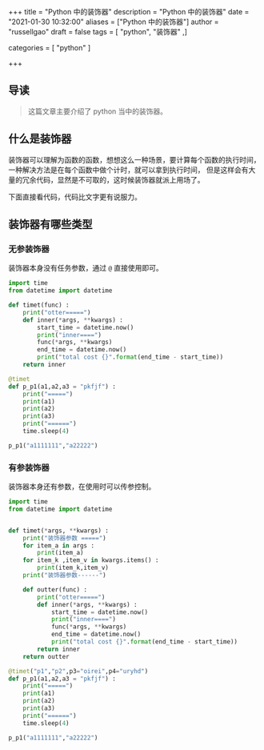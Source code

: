 +++
title = "Python 中的装饰器"
description = "Python 中的装饰器"
date = "2021-01-30 10:32:00"
aliases = ["Python 中的装饰器"]
author = "russellgao"
draft = false
tags = [
    "python",
    "装饰器"
,]

categories = [
    "python"
]

+++

## 导读
>这篇文章主要介绍了 python 当中的装饰器。
>

## 什么是装饰器
装饰器可以理解为函数的函数，想想这么一种场景，要计算每个函数的执行时间，一种解决方法是在每个函数中做个计时，就可以拿到执行时间，
但是这样会有大量的冗余代码，显然是不可取的，这时候装饰器就派上用场了。

下面直接看代码，代码比文字更有说服力。

## 装饰器有哪些类型
### 无参装饰器
装饰器本身没有任务参数，通过 `@` 直接使用即可。

```python
import time
from datetime import datetime

def timet(func) :
    print("otter=====")
    def inner(*args, **kwargs) :
        start_time = datetime.now()
        print("inner====")
        func(*args, **kwargs)
        end_time = datetime.now()
        print("total cost {}".format(end_time - start_time))
    return inner

@timet
def p_p1(a1,a2,a3 = "pkfjf") :
    print("=====")
    print(a1)
    print(a2)
    print(a3)
    print("======")
    time.sleep(4)

p_p1("a1111111","a22222")
```

### 有参装饰器
装饰器本身还有参数，在使用时可以传参控制。

```python
import time
from datetime import datetime


def timet(*args, **kwargs) :
    print("装饰器参数 =====")
    for item_a in args :
        print(item_a)
    for item_k ,item_v in kwargs.items() :
        print(item_k,item_v)
    print("装饰器参数------")

    def outter(func) :
        print("otter=====")
        def inner(*args, **kwargs) :
            start_time = datetime.now()
            print("inner====")
            func(*args, **kwargs)
            end_time = datetime.now()
            print("total cost {}".format(end_time - start_time))
        return inner
    return outter

@timet("p1","p2",p3="oirei",p4="uryhd")
def p_p1(a1,a2,a3 = "pkfjf") :
    print("=====")
    print(a1)
    print(a2)
    print(a3)
    print("======")
    time.sleep(4)

p_p1("a1111111","a22222")
```


